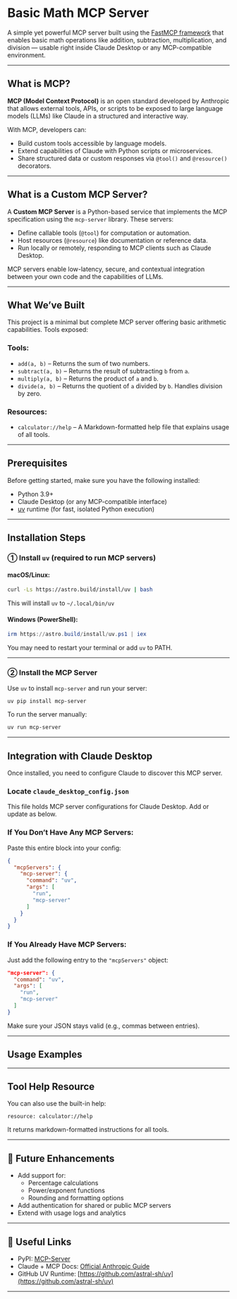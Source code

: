 # Basic Math MCP Server

A simple yet powerful MCP server built using the [FastMCP framework](https://pypi.org/project/mcp-server/) that enables basic math operations like addition, subtraction, multiplication, and division — usable right inside Claude Desktop or any MCP-compatible environment.

---

##  What is MCP?

**MCP (Model Context Protocol)** is an open standard developed by Anthropic that allows external tools, APIs, or scripts to be exposed to large language models (LLMs) like Claude in a structured and interactive way.

With MCP, developers can:
- Build custom tools accessible by language models.
- Extend capabilities of Claude with Python scripts or microservices.
- Share structured data or custom responses via `@tool()` and `@resource()` decorators.

---

## What is a Custom MCP Server?

A **Custom MCP Server** is a Python-based service that implements the MCP specification using the `mcp-server` library. These servers:
- Define callable tools (`@tool`) for computation or automation.
- Host resources (`@resource`) like documentation or reference data.
- Run locally or remotely, responding to MCP clients such as Claude Desktop.

MCP servers enable low-latency, secure, and contextual integration between your own code and the capabilities of LLMs.

---

##  What We’ve Built

This project is a minimal but complete MCP server offering basic arithmetic capabilities. Tools exposed:

### Tools:
- `add(a, b)` – Returns the sum of two numbers.
- `subtract(a, b)` – Returns the result of subtracting `b` from `a`.
- `multiply(a, b)` – Returns the product of `a` and `b`.
- `divide(a, b)` – Returns the quotient of `a` divided by `b`. Handles division by zero.

### Resources:
- `calculator://help` – A Markdown-formatted help file that explains usage of all tools.

---

## Prerequisites

Before getting started, make sure you have the following installed:

- Python 3.9+
- Claude Desktop (or any MCP-compatible interface)
- [uv](https://github.com/astral-sh/uv) runtime (for fast, isolated Python execution)

---

## Installation Steps

### ① Install `uv` (required to run MCP servers)

#### macOS/Linux:
```bash
curl -Ls https://astro.build/install/uv | bash
```
This will install `uv` to `~/.local/bin/uv`

#### Windows (PowerShell):
```powershell
irm https://astro.build/install/uv.ps1 | iex
```
You may need to restart your terminal or add `uv` to PATH.

---

### ② Install the MCP Server

Use `uv` to install `mcp-server` and run your server:
```bash
uv pip install mcp-server
```

To run the server manually:
```bash
uv run mcp-server
```

---

## Integration with Claude Desktop

Once installed, you need to configure Claude to discover this MCP server.

###  Locate `claude_desktop_config.json`
This file holds MCP server configurations for Claude Desktop. Add or update as below.

### If You Don’t Have Any MCP Servers:
Paste this entire block into your config:
```json
{
  "mcpServers": {
    "mcp-server": {
      "command": "uv",
      "args": [
        "run",
        "mcp-server"
      ]
    }
  }
}
```

### If You Already Have MCP Servers:
Just add the following entry to the `"mcpServers"` object:
```json
"mcp-server": {
  "command": "uv",
  "args": [
    "run",
    "mcp-server"
  ]
}
```

Make sure your JSON stays valid (e.g., commas between entries).

---

##  Usage Examples



---

## Tool Help Resource

You can also use the built-in help:
```plaintext
resource: calculator://help
```

It returns markdown-formatted instructions for all tools.

---

## 🎯 Future Enhancements

- Add support for:
  - Percentage calculations
  - Power/exponent functions
  - Rounding and formatting options
- Add authentication for shared or public MCP servers
- Extend with usage logs and analytics

---

## 🔗 Useful Links

- PyPI: [MCP-Server](https://pypi.org/project/mcp-server/)
- Claude + MCP Docs: [Official Anthropic Guide](https://docs.anthropic.com/claude/docs/custom-mcp-tools)
- GitHub UV Runtime: [https://github.com/astral-sh/uv](https://github.com/astral-sh/uv)

---